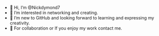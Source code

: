- 👋 Hi, I’m @Nickdymond7
- 👀 I’m interested in networking and creating.
- 🌱 I’m new to GitHub and looking forward to  learning and expressing my creativity.
- 💞️ For collaboration or If you enjoy my work contact me. 


<!---
Nickdymond7/Nickdymond7 is a ✨ special ✨ repository because its `README.md` (this file) appears on your GitHub profile.
You can click the Preview link to take a look at your changes.
--->
